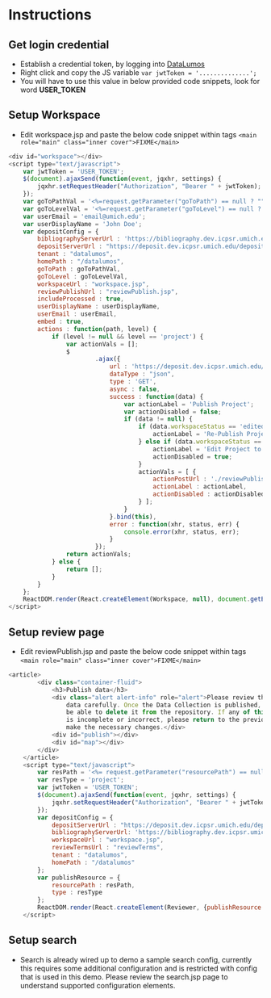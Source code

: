 # Instructions
## Get login credential
* Establish a credential token, by logging into [DataLumos](https://dev.datalumos.org/datalumos/workspace)
* Right click and copy the JS variable `var jwtToken = '..............';`
* You will have to use this value in below provided code snippets, look for word **USER_TOKEN**

## Setup Workspace
* Edit workspace.jsp and paste the below code snippet within tags `<main role="main" class="inner cover">FIXME</main>`

```javascript
<div id="workspace"></div>
<script type="text/javascript">
	var jwtToken = 'USER_TOKEN';
	$(document).ajaxSend(function(event, jqxhr, settings) {
		jqxhr.setRequestHeader("Authorization", "Bearer " + jwtToken);
	});
	var goToPathVal = '<%=request.getParameter("goToPath") == null ? "": request.getParameter("goToPath")%>';
	var goToLevelVal = '<%=request.getParameter("goToLevel") == null ? "" : request.getParameter("goToLevel") %>';
	var userEmail = 'email@umich.edu';
	var userDisplayName = 'John Doe';
	var depositConfig = {
		bibliographyServerUrl : 'https://bibliography.dev.icpsr.umich.edu/bibliography',
		depositServerUrl : "https://deposit.dev.icpsr.umich.edu/deposit",
		tenant : "datalumos",
		homePath : "/datalumos",
		goToPath : goToPathVal,
		goToLevel : goToLevelVal,
		workspaceUrl : "workspace.jsp",
		reviewPublishUrl : "reviewPublish.jsp",
		includeProcessed : true,
		userDisplayName : userDisplayName,
		userEmail : userEmail,
		embed : true,
		actions : function(path, level) {
			if (level != null && level == 'project') {
				var actionVals = [];
				$
						.ajax({
							url : 'https://deposit.dev.icpsr.umich.edu/deposit/getSipProjectStatus?path='+ path,
							dataType : "json",
							type : 'GET',
							async : false,
							success : function(data) {
								var actionLabel = 'Publish Project';
								var actionDisabled = false;
								if (data != null) {
									if (data.workspaceStatus == 'edited') {
										actionLabel = 'Re-Publish Project';
									} else if (data.workspaceStatus == 'published') {
										actionLabel = 'Edit Project to Re-Publish';
										actionDisabled = true;
									}
									actionVals = [ {
										actionPostUrl : './reviewPublish.jsp?resourcePath='+ path+ '&type='+ level+ '&tenant=datalumos',
										actionLabel : actionLabel,
										actionDisabled : actionDisabled
									} ];
								}
							}.bind(this),
							error : function(xhr, status, err) {
								console.error(xhr, status, err);
							}
						});
				return actionVals;
			} else {
				return [];
			}
		}
	};
	ReactDOM.render(React.createElement(Workspace, null), document.getElementById('workspace'));
</script>
```

## Setup review page
* Edit reviewPublish.jsp and paste the below code snippet within tags `<main role="main" class="inner cover">FIXME</main>`
```javascript
<article>
		<div class="container-fluid">
			<h3>Publish data</h3>
			<div class="alert alert-info" role="alert">Please review the
				data carefully. Once the Data Collection is published, you will not
				be able to delete it from the repository. If any of this information
				is incomplete or incorrect, please return to the previous screen to
				make the necessary changes.</div>
			<div id="publish"></div>
			<div id="map"></div>
		</div>
	</article>
	<script type="text/javascript">
		var resPath = '<%= request.getParameter("resourcePath") == null ? "" : request.getParameter("resourcePath") %>';
		var resType = 'project';
		var jwtToken = 'USER_TOKEN';
		$(document).ajaxSend(function(event, jqxhr, settings) {
			jqxhr.setRequestHeader("Authorization", "Bearer " + jwtToken);
		});
		var depositConfig = {
			depositServerUrl : "https://deposit.dev.icpsr.umich.edu/deposit",
			bibliographyServerUrl: 'https://bibliography.dev.icpsr.umich.edu/bibliography',
			workspaceUrl : "workspace.jsp",
			reviewTermsUrl : "reviewTerms",
			tenant : "datalumos",
			homePath : "/datalumos"
		};
		var publishResource = {
			resourcePath : resPath,
			type : resType
		};
		ReactDOM.render(React.createElement(Reviewer, {publishResource : publishResource,isPublish : true}), document.getElementById('publish'));
	</script>
```

## Setup search
* Search is already wired up to demo a sample search config, currently this requires some additional configuration and is restricted with config that is used in this demo. Please review the search.jsp page to understand supported configuration elements.